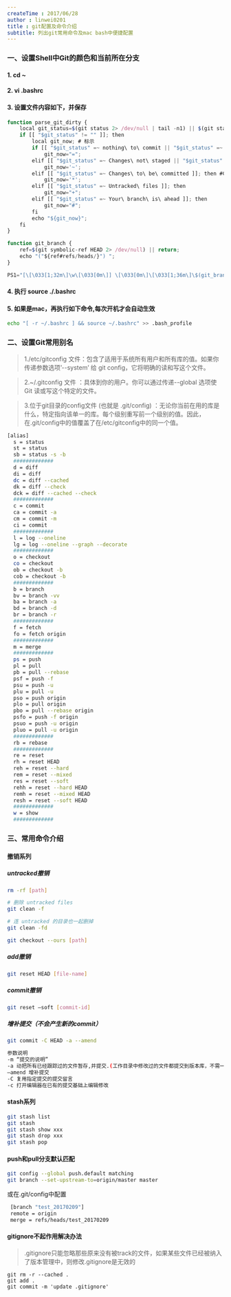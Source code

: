 ```yaml
---
createTime : 2017/06/28
author : linwei0201
title : git配置及命令介绍
subtitle: 列出git常用命令及mac bash中便捷配置
---
```



### 一、设置Shell中Git的颜色和当前所在分支

#### 1. cd ~

#### 2. vi .bashrc

#### 3. 设置文件内容如下，并保存

```js
function parse_git_dirty {
    local git_status=$(git status 2> /dev/null | tail -n1) || $(git status 2> /dev/null | head -n 2 | tail -n1);
    if [[ "$git_status" != "" ]]; then
        local git_now; # 标示
        if [[ "$git_status" =~ nothing\ to\ commit || "$git_status" =~  Your\ branch\ is\ up\-to\-date\ with ]]; then
            git_now="=";
        elif [[ "$git_status" =~ Changes\ not\ staged || "$git_status" =~ no\ changes\ added ]]; then
            git_now='~';
        elif [[ "$git_status" =~ Changes\ to\ be\ committed ]]; then #Changes to be committed
            git_now='*';
        elif [[ "$git_status" =~ Untracked\ files ]]; then
            git_now="+";
        elif [[ "$git_status" =~ Your\ branch\ is\ ahead ]]; then
            git_now="#";
        fi
        echo "${git_now}";
    fi
}

function git_branch {
    ref=$(git symbolic-ref HEAD 2> /dev/null) || return;
    echo "("${ref#refs/heads/}") ";
}

PS1="[\[\033[1;32m\]\w\[\033[0m\]] \[\033[0m\]\[\033[1;36m\]\$(git_branch)\[\033[0;31m\]\$(parse_git_dirty)\[\033[0m\]$ "
```

#### 4. 执行 source ./.bashrc

#### 5. 如果是mac，再执行如下命令,每次开机才会自动生效

```bash
echo "[ -r ~/.bashrc ] && source ~/.bashrc" >> .bash_profile
```

### 二、设置Git常用别名

> 1./etc/gitconfig 文件：包含了适用于系统所有用户和所有库的值。如果你传递参数选项’--system’ 给 git config，它将明确的读和写这个文件。

> 2.~/.gitconfig 文件 ：具体到你的用户。你可以通过传递--global 选项使Git 读或写这个特定的文件。

> 3.位于git目录的config文件 (也就是 .git/config) ：无论你当前在用的库是什么，特定指向该单一的库。每个级别重写前一个级别的值。因此，在.git/config中的值覆盖了在/etc/gitconfig中的同一个值。

```bash
[alias]
  s = status
  st = status
  sb = status -s -b
  #############
  d = diff
  di = diff
  dc = diff --cached
  dk = diff --check
  dck = diff --cached --check
  #############
  c = commit
  ca = commit -a
  cm = commit -m
  ci = commit
  #############
  l = log --oneline
  lg = log --oneline --graph --decorate
  #############
  o = checkout
  co = checkout
  ob = checkout -b
  cob = checkout -b
  #############
  b = branch
  bv = branch -vv
  ba = branch -a
  bd = branch -d
  br = branch -r
  #############
  f = fetch
  fo = fetch origin
  #############
  m = merge
  #############
  ps = push
  pl = pull
  pb = pull --rebase
  psf = push -f
  psu = push -u
  plu = pull -u
  pso = push origin
  plo = pull origin
  pbo = pull --rebase origin
  psfo = push -f origin
  psuo = push -u origin
  pluo = pull -u origin
  #############
  rb = rebase
  #############
  re = reset
  rh = reset HEAD
  reh = reset --hard
  rem = reset --mixed
  res = reset --soft
  rehh = reset --hard HEAD
  remh = reset --mixed HEAD
  resh = reset --soft HEAD
  #############
  w = show
  #############
```


### 三、常用命令介绍

#### 撤销系列

##### untracked撤销

```bash
rm -rf [path]
```

```bash
# 删除 untracked files
git clean -f

# 连 untracked 的目录也一起删掉
git clean -fd
```

```bash
git checkout --ours [path]
```

##### add撤销

```bash
git reset HEAD [file-name]
```

##### commit撤销

```bash
git reset —soft [commit-id]
```

##### 增补提交（不会产生新的commit）

```bash
git commit -C HEAD -a --amend

参数说明
-m “提交的说明”
-a 动把所有已经跟踪过的文件暂存,并提交.(工作目录中修改过的文件都提交到版本库，不需一个一个手动add了)
–amend 增补提交
-C 复用指定提交的提交留言
-c 打开编辑器在已有的提交基础上编辑修改

```

#### stash系列

```bash
git stash list
git stash
git stash show xxx
git stash drop xxx
git stash pop
```

#### push和pull分支默认匹配
```bash
git config --global push.default matching
git branch --set-upstream-to=origin/master master
```
或在.git/config中配置

```bash
 [branch "test_20170209"]
 remote = origin
 merge = refs/heads/test_20170209
```



#### gitignore不起作用解决办法

> .gitignore只能忽略那些原来没有被track的文件，如果某些文件已经被纳入了版本管理中，则修改.gitignore是无效的

```shell
git rm -r --cached .
git add .
git commit -m 'update .gitignore'
```
